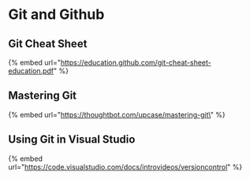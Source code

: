 # Git and Github

## Git Cheat Sheet

{% embed url="https://education.github.com/git-cheat-sheet-education.pdf" %}

## Mastering Git

{% embed url="https://thoughtbot.com/upcase/mastering-git\" %}

## Using Git in Visual Studio

{% embed url="https://code.visualstudio.com/docs/introvideos/versioncontrol" %}

